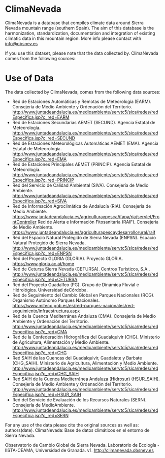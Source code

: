 # ClimaNevada
ClimaNevada is a database that compiles climate data around Sierra Nevada mountain range (southern Spain). 
The aim of this database is the harmonization, standardization, documentation and integration of existing 
climatic data in this mountain region. More info please contact with info@obsnev.es

If you use this dataset, please note that the data collected by.
ClimaNevada comes from the following sources:

# Use of Data
The data collected by ClimaNevada, comes from the following data sources:

- Red de Estaciones Automáticas y Remotas de Meteorología (EARM). Consejería de Medio Ambiente y Ordenación del Territorio.
http://www.juntadeandalucia.es/medioambiente/servtc5/sica/redes/redEspecifica.jsp?c_red=EARM
- Red de Estaciones Secundarias AEMET (SECUND). Agencia Estatal de Meteorología.
http://www.juntadeandalucia.es/medioambiente/servtc5/sica/redes/redEspecifica.jsp?c_red=SECUND
- Red de Estaciones Meteorológicas Automáticas AEMET (EMA). Agencia Estatal de Meteorología.
http://www.juntadeandalucia.es/medioambiente/servtc5/sica/redes/redEspecifica.jsp?c_red=EMA
- Red de Estaciones Principales AEMET (PRINCIP). Agencia Estatal de Meteorología.
http://www.juntadeandalucia.es/medioambiente/servtc5/sica/redes/redEspecifica.jsp?c_red=PRINCIP
- Red del Servicio de Calidad Ambiental (SIVA). Consejería de Medio Ambiente.
http://www.juntadeandalucia.es/medioambiente/servtc5/sica/redes/redEspecifica.jsp?c_red=SIVA
- Red de Información Agroclimática de Andalucía (RIA). Consejería de Medio Ambiente.
https://www.juntadeandalucia.es/agriculturaypesca/ifapa/ria/servlet/FrontController
Red de Alerta e Información Fitosanitaria (RAIF). Consejería de Medio Ambiente.
https://www.juntadeandalucia.es/agriculturapescaydesarrollorural/raif
- Red del Espacio Natural Protegido de Sierra Nevada (ENPSN). Espacio Natural Protegido de Sierra Nevada.
http://www.juntadeandalucia.es/medioambiente/servtc5/sica/redes/redEspecifica.jsp?c_red=ENPSN
- Red del Proyecto GLORIA (GLORIA). Proyecto GLORIA. 
https://www.gloria.ac.at/home
- Red de Cetursa Sierra Nevada (CETURSA). Centros Turísticos, S.A..
http://www.juntadeandalucia.es/medioambiente/servtc5/sica/redes/redEspecifica.jsp?c_red=CETURSA
- Red del Proyecto Guadalfeo (PG). Grupo de Dinámica Fluvial e Hidrológica. Universidad deCórdoba.
- Red de Seguimiento del Cambio Global en Parques Nacionales (RCG). Organismo Autónomo Parques Nacionales. 
https://www.miteco.gob.es/es/red-parques-nacionales/red-seguimiento/infraestructura.aspx
- Red de la Cuenca Mediterránea Andaluza (CMA). Consejería de Medio Ambiente y Ordenación del Territorio.
http://www.juntadeandalucia.es/medioambiente/servtc5/sica/redes/redEspecifica.jsp?c_red=CMA
- Red de la Confederación Hidrográfica del Guadalquivir (CHG). Ministerio de Agricultura, Alimentación y Medio Ambiente.
http://www.juntadeandalucia.es/medioambiente/servtc5/sica/redes/redEspecifica.jsp?c_red=CHG
- Red SAIH de las Cuencas del Guadalquivir, Guadalete y Barbate (CHG_SAIH). Ministerio de Agricultura, Alimentación y Medio Ambiente.
http://www.juntadeandalucia.es/medioambiente/servtc5/sica/redes/redEspecifica.jsp?c_red=CHG_SAIH
- Red SAIH de la Cuenca Mediterránea Andaluza (Hidrosur) (HSUR_SAIH). Consejería de Medio Ambiente y Ordenación del Territorio.
http://www.juntadeandalucia.es/medioambiente/servtc5/sica/redes/redEspecifica.jsp?c_red=HSUR_SAIH
- Red del Servicio de Evaluación de los Recursos Naturales (SERN). Consejería de MedioAmbiente.
http://www.juntadeandalucia.es/medioambiente/servtc5/sica/redes/redEspecifica.jsp?c_red=SERN

For any use of the data please cite the original sources as well as:
authors(date). ClimaNevada: Base de datos climáticos en el entorno de Sierra Nevada.

Observatorio de Cambio Global de Sierra Nevada. Laboratorio de Ecología - IISTA-CEAMA,
Universidad de Granada. v1. http://climanevada.obsnev.es
